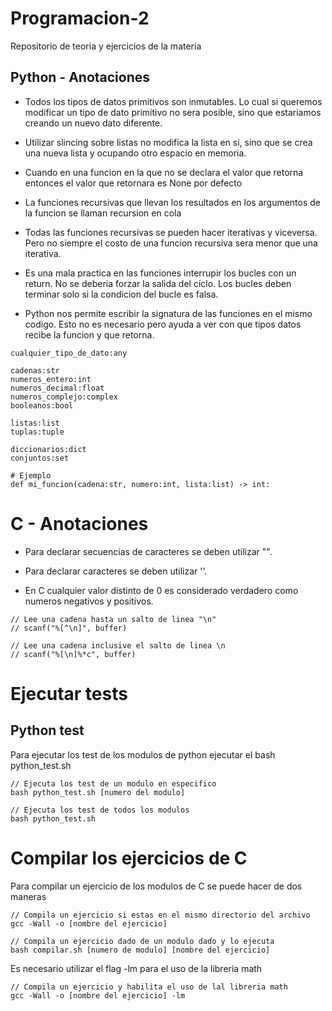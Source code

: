 # Programacion-2
Repositorio de teoria y ejercicios de la materia

## Python - Anotaciones

- Todos los tipos de datos primitivos son inmutables. Lo cual si queremos modificar un tipo de dato primitivo no sera posible, sino que estariamos creando un nuevo dato diferente.

- Utilizar slincing sobre listas no modifica la lista en si, sino que se crea una nueva lista y ocupando otro espacio en memoria.

- Cuando en una funcion en la que no se declara el valor que retorna entonces el valor que retornara es None por defecto

- La funciones recursivas que llevan los resultados en los argumentos de la funcion se llaman recursion en cola

- Todas las funciones recursivas se pueden hacer iterativas y viceversa. Pero no siempre el costo de una funcion recursiva sera menor que una iterativa.

- Es una mala practica en las funciones interrupir los bucles con un return. No se deberia forzar la salida del ciclo. Los bucles deben terminar solo si la condicion del bucle es falsa.

- Python nos permite escribir la signatura de las funciones en el mismo codigo. Esto no es necesario pero ayuda a ver con que tipos datos recibe la funcion y que retorna.

```
cualquier_tipo_de_dato:any

cadenas:str
numeros_entero:int
numeros_decimal:float
numeros_complejo:complex
booleanos:bool

listas:list
tuplas:tuple

diccionarios:dict
conjuntos:set

# Ejemplo
def mi_funcion(cadena:str, numero:int, lista:list) -> int:

```

# C - Anotaciones

- Para declarar secuencias de caracteres se deben utilizar "".

- Para declarar caracteres se deben utilizar ''.

- En C cualquier valor distinto de 0 es considerado verdadero como numeros negativos y positivos.

```
// Lee una cadena hasta un salto de linea "\n"
// scanf("%[^\n]", buffer)
```
```
// Lee una cadena inclusive el salto de linea \n
// scanf("%[\n]%*c", buffer)
```

# Ejecutar tests

## Python test

Para ejecutar los test de los modulos de python ejecutar el bash python_test.sh

```
// Ejecuta los test de un modulo en especifico
bash python_test.sh [numero del modulo]
```
```
// Ejecuta los test de todos los modulos
bash python_test.sh
```

# Compilar los ejercicios de C

Para compilar un ejercicio de los modulos de C se puede hacer de dos maneras

```
// Compila un ejercicio si estas en el mismo directorio del archivo
gcc -Wall -o [nombre del ejercicio]
```

```
// Compila un ejercicio dado de un modulo dado y lo ejecuta
bash compilar.sh [numero de modulo] [nombre del ejercicio]
```

Es necesario utilizar el flag -lm para el uso de la libreria math

```
// Compila un ejercicio y habilita el uso de lal libreria math
gcc -Wall -o [nombre del ejercicio] -lm
```